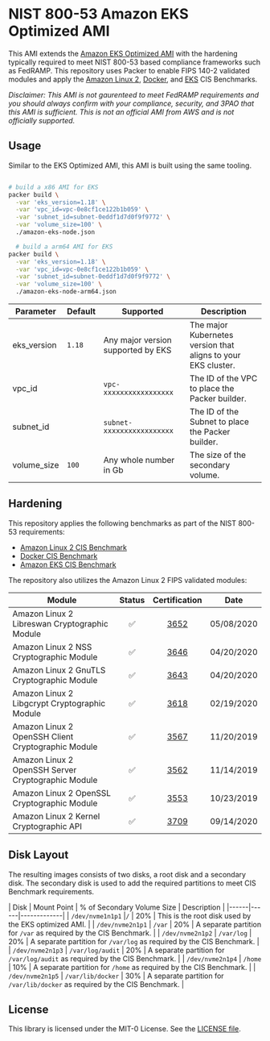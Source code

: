 # NIST 800-53 Amazon EKS Optimized AMI

This AMI extends the [Amazon EKS Optimized AMI](https://github.com/awslabs/amazon-eks-ami) with the hardening typically required to meet NIST 800-53 based compliance frameworks such as FedRAMP. This repository uses Packer to enable FIPS 140-2 validated modules and apply the [Amazon Linux 2](https://www.cisecurity.org/benchmark/amazon_linux/), [Docker](https://www.cisecurity.org/benchmark/docker/), and [EKS](https://aws.amazon.com/about-aws/whats-new/2020/07/announcing-cis-benchmark-for-amazon-eks/) CIS Benchmarks.

*Disclaimer: This AMI is not gaurenteed to meet FedRAMP requirements and you should always confirm with your compliance, security, and 3PAO that this AMI is sufficient. This is not an official AMI from AWS and is not officially supported.*

## Usage

Similar to the EKS Optimized AMI, this AMI is built using the same tooling.

```bash

# build a x86 AMI for EKS
packer build \
  -var 'eks_version=1.18' \
  -var 'vpc_id=vpc-0e8cf1ce122b1b059' \
  -var 'subnet_id=subnet-0eddf1d7d0f9f9772' \
  -var 'volume_size=100' \
  ./amazon-eks-node.json

  # build a arm64 AMI for EKS
packer build \
  -var 'eks_version=1.18' \
  -var 'vpc_id=vpc-0e8cf1ce122b1b059' \
  -var 'subnet_id=subnet-0eddf1d7d0f9f9772' \
  -var 'volume_size=100' \
  ./amazon-eks-node-arm64.json
```

| Parameter | Default | Supported | Description |
|-----------|---------|-----------|-------------|
| eks_version | `1.18` | Any major version supported by EKS | The major Kubernetes version that aligns to your EKS cluster. |
| vpc_id | | `vpc-xxxxxxxxxxxxxxxxx` | The ID of the VPC to place the Packer builder. |
| subnet_id | | `subnet-xxxxxxxxxxxxxxxxx` | The ID of the Subnet to place the Packer builder. |
| volume_size | `100` | Any whole number in Gb | The size of the secondary volume. |

## Hardening

This repository applies the following benchmarks as part of the NIST 800-53 requirements:

- [Amazon Linux 2 CIS Benchmark](https://www.cisecurity.org/benchmark/amazon_linux/)
- [Docker CIS Benchmark](https://www.cisecurity.org/benchmark/docker/)
- [Amazon EKS CIS Benchmark](https://aws.amazon.com/about-aws/whats-new/2020/07/announcing-cis-benchmark-for-amazon-eks/)

The repository also utilizes the Amazon Linux 2 FIPS validated modules:

| Module | Status | Certification | Date |
|--------|:---:|:-----:|:---:|
| Amazon Linux 2 Libreswan Cryptographic Module | :white_check_mark: | [3652](https://csrc.nist.gov/projects/cryptographic-module-validation-program/certificate/3652) | 05/08/2020 |
| Amazon Linux 2 NSS Cryptographic Module | :white_check_mark: | [3646](https://csrc.nist.gov/projects/cryptographic-module-validation-program/certificate/3646) | 04/20/2020 |
| Amazon Linux 2 GnuTLS Cryptographic Module | :white_check_mark: | [3643](https://csrc.nist.gov/projects/cryptographic-module-validation-program/certificate/3643) | 04/20/2020 |
| Amazon Linux 2 Libgcrypt Cryptographic Module | :white_check_mark: | [3618](https://csrc.nist.gov/projects/cryptographic-module-validation-program/certificate/3618) | 02/19/2020 |
| Amazon Linux 2 OpenSSH Client Cryptographic Module | :white_check_mark: | [3567](https://csrc.nist.gov/projects/cryptographic-module-validation-program/certificate/3567) | 11/20/2019 |
| Amazon Linux 2 OpenSSH Server Cryptographic Module | :white_check_mark: | [3562](https://csrc.nist.gov/projects/cryptographic-module-validation-program/certificate/3562) | 11/14/2019 |
| Amazon Linux 2 OpenSSL Cryptographic Module | :white_check_mark: | [3553](https://csrc.nist.gov/projects/cryptographic-module-validation-program/certificate/3553) | 10/23/2019 |
| Amazon Linux 2 Kernel Cryptographic API | :white_check_mark: | [3709](https://csrc.nist.gov/projects/cryptographic-module-validation-program/certificate/3709) | 09/14/2020  |

## Disk Layout

The resulting images consists of two disks, a root disk and a secondary disk. The secondary disk is used to add the required partitions to meet CIS Benchmark requirements.

| Disk | Mount Point | % of Secondary Volume Size | Description |
|------|------|-------------|
| `/dev/nvme1n1p1` |`/` | 20% | This is the root disk used by the EKS optimized AMI. |
| `/dev/nvme2n1p1` | `/var` | 20% | A separate partition for `/var` as required by the CIS Benchmark. |
| `/dev/nvme2n1p2` | `/var/log` | 20% | A separate partition for `/var/log` as required by the CIS Benchmark. |
| `/dev/nvme2n1p3` | `/var/log/audit` | 20% | A separate partition for `/var/log/audit` as required by the CIS Benchmark. |
| `/dev/nvme2n1p4` | `/home` | 10% | A separate partition for `/home` as required by the CIS Benchmark. |
| `/dev/nvme2n1p5` | `/var/lib/docker` | 30% | A separate partition for `/var/lib/docker` as required by the CIS Benchmark. |

## License

This library is licensed under the MIT-0 License. See the [LICENSE file](./LICENSE).

